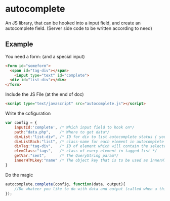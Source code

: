 autocomplete
====

An JS library, that can be hooked into a input field, and create an autocomplete field. (Server side code to be written according to need)


Example
----

You need a form: (and a special input)
```html
<form id="someform">
  <span id="tag-div"></span>
    <input type="text" id="complete">
  <div id="list-div"></div>
</form>
```

Include the JS File (at the end of doc) 

```html
<script type="text/javascript" src="autocomplete.js"></script>
```

Write the cofiguration

```js
var config = {
	inputId:'complete', /* Which input field to hook on*/
	path:"data.php",    /* Where to get data*/
	divList:"list-div", /* ID for div to list autocomplete status ( you need to create this div) */
	divListEach:"list", /* class-name for each element in autocomplete (no need to create this div)*/
	divTag:"tag-div",   /* ID of element which will contain the selected thing */
	elemClass:"tags",   /* class of every element in tagged list */
	getVar:"sent",      /* The QueryString param*/ 
	innerHTMLkey:"name" /* The object key that is to be used as innerHTML*/
}
```

Do the magic
```js
autocomplete.complete(config, function(data, output){
	//Do whateer you like to do with data and output (called when a thing in the suggestion is clicked)
}); 
```
